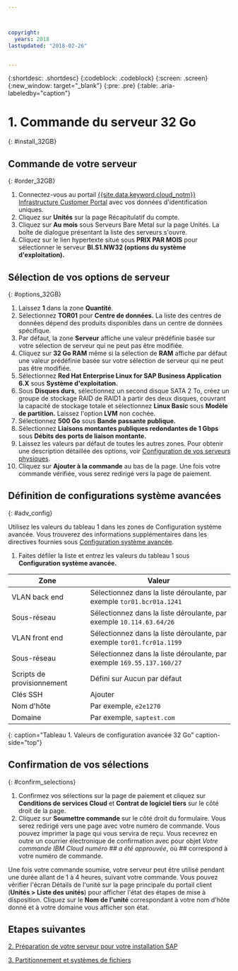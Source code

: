```yaml
---



copyright:
  years: 2018
lastupdated: "2018-02-26"


---
```


{:shortdesc: .shortdesc}
{:codeblock: .codeblock}
{:screen: .screen}
{:new_window: target="_blank"}
{:pre: .pre}
{:table: .aria-labeledby="caption"}

# 1. Commande du serveur 32 Go
{: #install_32GB}

## Commande de votre serveur
{: #order_32GB}

1. Connectez-vous au portail [{{site.data.keyword.cloud_notm}} Infrastructure Customer Portal](https://control.softlayer.com) avec vos données d'identification uniques.
2. Cliquez sur **Unités** sur la page Récapitulatif du compte.
3. Cliquez sur **Au mois** sous Serveurs Bare Metal sur la page Unités. La boîte de dialogue présentant la liste des serveurs s'ouvre.
4. Cliquez sur le lien hypertexte situé sous **PRIX PAR MOIS** pour sélectionner le serveur **BI.S1.NW32 (options du système d'exploitation).**

## Sélection de vos options de serveur
{: #options_32GB}

1. Laissez **1** dans la zone **Quantité**.
2. Sélectionnez **TOR01** pour **Centre de données.** La liste des centres de données dépend des produits disponibles dans un centre de données spécifique.
3. Par défaut, la zone **Serveur** affiche une valeur prédéfinie basée sur votre sélection de serveur qui ne peut pas être modifiée.
4. Cliquez sur **32 Go RAM** même si la sélection de **RAM** affiche par défaut une valeur prédéfinie basée sur votre sélection de serveur qui ne peut pas être modifiée.
5. Sélectionnez **Red Hat Enterprise Linux for SAP Business Application 6.X** sous **Système d'exploitation.**
6. Sous **Disques durs**, sélectionnez un second disque SATA 2 To, créez un groupe de stockage RAID de RAID1 à partir des deux disques, couvrant la capacité de stockage totale et sélectionnez **Linux Basic** sous **Modèle de partition.** Laissez l'option **LVM** non cochée.
7. Sélectionnez **500 Go** sous **Bande passante publique.**
8.	Sélectionnez **Liaisons montantes publiques redondantes de 1 Gbps** sous **Débits des ports de liaison montante.**
9. Laissez les valeurs par défaut de toutes les autres zones. Pour obtenir une description détaillée des options, voir [Configuration de vos serveurs physiques](https://console.bluemix.net/docs/bare-metal/configuring.html#setting-up-your-bare-metal-servers).
10.	Cliquez sur **Ajouter à la commande** au bas de la page. Une fois votre commande vérifiée, vous serez redirigé vers la page de paiement.

## Définition de configurations système avancées
{: #adv_config}

Utilisez les valeurs du tableau 1 dans les zones de Configuration système avancée. Vous trouverez des informations supplémentaires dans les directives fournies sous [Configuration système avancée](https://console.bluemix.net/docs/bare-metal/configuring.html#advanced-system-configuration).

1. Faites défiler la liste et entrez les valeurs du tableau 1 sous **Configuration système avancée.**

|              Zone               |      Valeur                                                           |
| -------------------------------- | -------------------------------------------------------------------- |
|VLAN back end                      | Sélectionnez dans la liste déroulante, par exemple `tor01.bcr01a.1241`     |
|Sous-réseau                            | Sélectionnez dans la liste déroulante, par exemple `10.114.63.64/26`       |
|VLAN front end                     | Sélectionnez dans la liste déroulante, par exemple `tor01.fcr01a.1199`     |
|Sous-réseau                            | Sélectionnez dans la liste déroulante, par exemple `169.55.137.160/27`     |
|Scripts de provisionnement                 | Défini sur Aucun par défaut                                                     |
|Clés SSH                          | Ajouter                                                                  |
|Nom d'hôte                          | Par exemple, `e2e1270`                                               |
|Domaine                            | Par exemple, `saptest.com`                                           |
{: caption="Tableau 1. Valeurs de configuration avancée 32 Go" caption-side="top"}  

## Confirmation de vos sélections
{: #confirm_selections}

1. Confirmez vos sélections sur la page de paiement et cliquez sur **Conditions de services Cloud** et **Contrat de logiciel tiers** sur le côté droit de la page.
2. Cliquez sur **Soumettre commande** sur le côté droit du formulaire. Vous serez redirigé vers une page avec votre numéro de commande. Vous pouvez imprimer la page qui vous servira de reçu. Vous recevrez en outre un courrier électronique de confirmation avec pour objet *Votre commande IBM Cloud numéro ## a été approuvée*, où ## correspond à votre numéro de commande.

Une fois votre commande soumise, votre serveur peut être utilisé pendant une durée allant de 1 à 4 heures, suivant votre commande. Vous pouvez vérifier l'écran Détails de l'unité sur la page principale du portail client (**Unités > Liste des unités**) pour afficher l'état des étapes de mise à disposition. Cliquez sur le **Nom de l'unité** correspondant à votre nom d'hôte donné et à votre domaine vous afficher son état.

## Etapes suivantes
 
  [2. Préparation de votre serveur pour votre installation SAP](/docs/infrastructure/sap-netweaver-rhel-qrg/rhel-prepare-server-32GB.html)
  
  [3. Partitionnement et systèmes de fichiers](/docs/infrastructure/sap-netweaver-rhel-qrg/rhel-partition-32GB.html)
